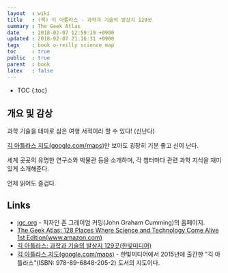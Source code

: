```yaml
---
layout  : wiki
title   : (책) 긱 아틀라스 - 과학과 기술의 발상지 129곳
summary : The Geek Atlas
date    : 2018-02-07 12:59:19 +0900
updated : 2018-02-07 21:16:31 +0900
tags    : book o-reilly science map
toc     : true
public  : true
parent  : book
latex   : false
---
```

* TOC
{:toc}

## 개요 및 감상

과학 기술을 테마로 삼은 여행 서적이라 할 수 있다! (신난다)

[긱 아틀라스 지도(google.com/maps)](https://www.google.com/maps/d/u/0/viewer?mid=1Vvy_nZv1O8b7etSBOonheel-pt8&hl=ko )만 보아도 굉장히 기분 좋고 신이 난다.

세계 곳곳의 유명한 연구소와 박물관 등을 소개하며, 각 챕터마다 관련 과학 지식을 재미있게 소개해준다.

언제 읽어도 즐겁다.


## Links

* [jgc.org](http://www.jgc.org/) - 저자인 존 그레이엄 커밍(John Graham Cumming)의 홈페이지.
* [The Geek Atlas: 128 Places Where Science and Technology Come Alive 1st Edition(www.amazon.com)](https://www.amazon.com/gp/product/0596523203?ie=UTF8&tag=jgcorg-20&linkCode=as2&camp=1789&creative=390957&creativeASIN=0596523203)
* [긱 아틀라스: 과학과 기술의 발상지 129곳(한빛미디어)](http://www.hanbit.co.kr/store/books/look.php?p_code=B9113382130)
* [긱 아틀라스 지도(google.com/maps)](https://www.google.com/maps/d/u/0/viewer?mid=1Vvy_nZv1O8b7etSBOonheel-pt8&hl=ko ) - 한빛미디어에서 2015년에 출간한 "긱 아틀라스"(ISBN: 978-89-6848-205-2) 도서의 지도이다.
